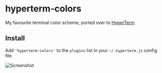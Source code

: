 # hyperterm-colors

My favourite terminal color scheme, ported over to [HyperTerm][hyperterm]

## Install

Add `'hyperterm-colors'` to the `plugins` list in your `~/.hyperterm.js` config file.

![Screenshot][screenshot]

[hyperterm]: https://hyperterm.org/
[screenshot]: https://raw.githubusercontent.com/ryanseys/hyperterm-colors/master/screenshot.png
